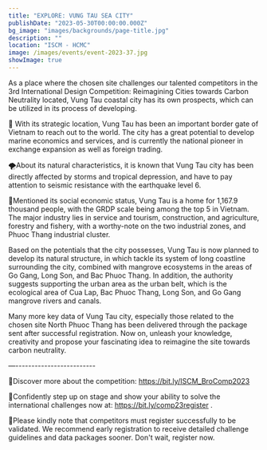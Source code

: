 ```yaml
---
title: "EXPLORE: VUNG TAU SEA CITY"
publishDate: "2023-05-30T00:00:00.000Z"
bg_image: "images/backgrounds/page-title.jpg"
description: "" 
location: "ISCM - HCMC"
image: /images/events/event-2023-37.jpg
showImage: true
---
```


As a place where the chosen site challenges our talented competitors in the 3rd International Design Competition: Reimagining Cities towards Carbon Neutrality located, Vung Tau coastal city has its own prospects, which can be utilized in its process of developing.

🚢 With its strategic location, Vung Tau has been an important border gate of Vietnam to reach out to the world. The city has a great potential to develop marine economics and services, and is currently the national pioneer in exchange expansion as well as foreign trading.

🌪️About its natural characteristics, it is known that Vung Tau city has been directly affected by storms and tropical depression, and have to pay attention to seismic resistance with the earthquake level 6.

👫Mentioned its social economic status, Vung Tau is a home for 1,167.9 thousand people, with the GRDP scale being among the top 5 in Vietnam. The major industry lies in service and tourism, construction, and agriculture, forestry and fishery, with a worthy-note on the two industrial zones, and Phuoc Thang industrial cluster.

Based on the potentials that the city possesses, Vung Tau is now planned to develop its natural structure, in which tackle its system of long coastline surrounding the city, combined with mangrove ecosystems in the areas of Go Gang, Long Son, and Bac Phuoc Thang. In addition, the authority suggests supporting the urban area as the urban belt, which is the ecological area of Cua Lap, Bac Phuoc Thang, Long Son, and Go Gang mangrove rivers and canals.

Many more key data of Vung Tau city, especially those related to the chosen site North Phuoc Thang has been delivered through the package sent after successful registration. Now on, unleash your knowledge, creativity and propose your fascinating idea to reimagine the site towards carbon neutrality.

—-------------------------

🌱Discover more about the competition: https://bit.ly/ISCM_BroComp2023

🌳Confidently step up on stage and show your ability to solve the international challenges now at:  https://bit.ly/comp23register .

🍃Please kindly note that competitors must register successfully to be validated. We recommend early registration to receive detailed challenge guidelines and data packages sooner. Don't wait, register now.